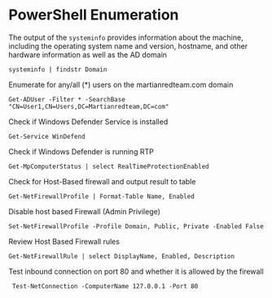 # PowerShell Enumeration

The output of the `systeminfo` provides information about the machine, including the operating system name and version, hostname, and other hardware information as well as the AD domain

```
systeminfo | findstr Domain
```



Enumerate for any/all (\*) users on the martianredteam.com domain

```
Get-ADUser -Filter * -SearchBase "CN=User1,CN=Users,DC=Martianredteam,DC=com"
```



Check if Windows Defender Service is installed

```
Get-Service WinDefend
```



Check if Windows Defender is running RTP

```
Get-MpComputerStatus | select RealTimeProtectionEnabled
```



Check for Host-Based firewall and output result to table

```
Get-NetFirewallProfile | Format-Table Name, Enabled
```



Disable host based Firewall (Admin Privilege)

```shell-session
Set-NetFirewallProfile -Profile Domain, Public, Private -Enabled False
```



Review Host Based Firewall rules

```
Get-NetFirewallRule | select DisplayName, Enabled, Description
```



Test inbound connection on port 80 and whether it is allowed by the firewall

```
 Test-NetConnection -ComputerName 127.0.0.1 -Port 80
```
